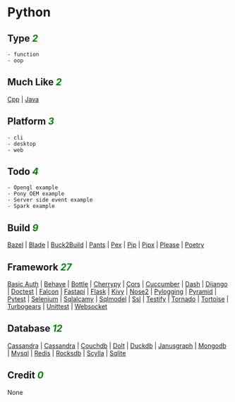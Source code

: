 # Python

## Type <i style='color:green;'>2</i>
	- function
	- oop
## Much Like <i style='color:green;'>2</i>
[Cpp](CPP.md) | [Java](JAVA.md)
## Platform <i style='color:green;'>3</i>
	- cli
	- desktop
	- web
## Todo <i style='color:green;'>4</i>
	- Opengl example
	- Pony OEM example
	- Server side event example
	- Spark example
## Build <i style='color:green;'>9</i>
[Bazel](https://github.com/bearddan2000?tab=repositories&q=python+bazel&type=&language=&sort=) | [Blade](https://github.com/bearddan2000?tab=repositories&q=python+blade&type=&language=&sort=) | [Buck2Build](https://github.com/bearddan2000?tab=repositories&q=python+buck2build&type=&language=&sort=) | [Pants](https://github.com/bearddan2000?tab=repositories&q=python+pants&type=&language=&sort=) | [Pex](https://github.com/bearddan2000?tab=repositories&q=python+pex&type=&language=&sort=) | [Pip](https://github.com/bearddan2000?tab=repositories&q=python+pip&type=&language=&sort=) | [Pipx](https://github.com/bearddan2000?tab=repositories&q=python+pipx&type=&language=&sort=) | [Please](https://github.com/bearddan2000?tab=repositories&q=python+please&type=&language=&sort=) | [Poetry](https://github.com/bearddan2000?tab=repositories&q=python+poetry&type=&language=&sort=)
## Framework <i style='color:green;'>27</i>
[Basic Auth](https://github.com/bearddan2000?tab=repositories&q=python+basic%20auth&type=&language=&sort=) | [Behave](https://github.com/bearddan2000?tab=repositories&q=python+behave&type=&language=&sort=) | [Bottle](https://github.com/bearddan2000?tab=repositories&q=python+bottle&type=&language=&sort=) | [Cherrypy](https://github.com/bearddan2000?tab=repositories&q=python+cherrypy&type=&language=&sort=) | [Cors](https://github.com/bearddan2000?tab=repositories&q=python+cors&type=&language=&sort=) | [Cuccumber](https://github.com/bearddan2000?tab=repositories&q=python+cuccumber&type=&language=&sort=) | [Dash](https://github.com/bearddan2000?tab=repositories&q=python+dash&type=&language=&sort=) | [Dijango](https://github.com/bearddan2000?tab=repositories&q=python+dijango&type=&language=&sort=) | [Doctest](https://github.com/bearddan2000?tab=repositories&q=python+doctest&type=&language=&sort=) | [Falcon](https://github.com/bearddan2000?tab=repositories&q=python+falcon&type=&language=&sort=) | [Fastapi](https://github.com/bearddan2000?tab=repositories&q=python+fastapi&type=&language=&sort=) | [Flask](https://github.com/bearddan2000?tab=repositories&q=python+flask&type=&language=&sort=) | [Kivy](https://github.com/bearddan2000?tab=repositories&q=python+kivy&type=&language=&sort=) | [Nose2](https://github.com/bearddan2000?tab=repositories&q=python+nose2&type=&language=&sort=) | [Pylogging](https://github.com/bearddan2000?tab=repositories&q=python+pylogging&type=&language=&sort=) | [Pyramid](https://github.com/bearddan2000?tab=repositories&q=python+pyramid&type=&language=&sort=) | [Pytest](https://github.com/bearddan2000?tab=repositories&q=python+pytest&type=&language=&sort=) | [Selenium](https://github.com/bearddan2000?tab=repositories&q=python+selenium&type=&language=&sort=) | [Sqlalcamy](https://github.com/bearddan2000?tab=repositories&q=python+sqlalcamy&type=&language=&sort=) | [Sqlmodel](https://github.com/bearddan2000?tab=repositories&q=python+sqlmodel&type=&language=&sort=) | [Ssl](https://github.com/bearddan2000?tab=repositories&q=python+ssl&type=&language=&sort=) | [Testify](https://github.com/bearddan2000?tab=repositories&q=python+testify&type=&language=&sort=) | [Tornado](https://github.com/bearddan2000?tab=repositories&q=python+tornado&type=&language=&sort=) | [Tortoise](https://github.com/bearddan2000?tab=repositories&q=python+tortoise&type=&language=&sort=) | [Turbogears](https://github.com/bearddan2000?tab=repositories&q=python+turbogears&type=&language=&sort=) | [Unittest](https://github.com/bearddan2000?tab=repositories&q=python+unittest&type=&language=&sort=) | [Websocket](https://github.com/bearddan2000?tab=repositories&q=python+websocket&type=&language=&sort=)
## Database <i style='color:green;'>12</i>
[Cassandra](https://github.com/bearddan2000?tab=repositories&q=python+cassandra&type=&language=&sort=) | [Cassandra](https://github.com/bearddan2000?tab=repositories&q=python+cassandra&type=&language=&sort=) | [Couchdb](https://github.com/bearddan2000?tab=repositories&q=python+couchdb&type=&language=&sort=) | [Dolt](https://github.com/bearddan2000?tab=repositories&q=python+dolt&type=&language=&sort=) | [Duckdb](https://github.com/bearddan2000?tab=repositories&q=python+duckdb&type=&language=&sort=) | [Janusgraph](https://github.com/bearddan2000?tab=repositories&q=python+janusgraph&type=&language=&sort=) | [Mongodb](https://github.com/bearddan2000?tab=repositories&q=python+mongodb&type=&language=&sort=) | [Mysql](https://github.com/bearddan2000?tab=repositories&q=python+mysql&type=&language=&sort=) | [Redis](https://github.com/bearddan2000?tab=repositories&q=python+redis&type=&language=&sort=) | [Rocksdb](https://github.com/bearddan2000?tab=repositories&q=python+rocksdb&type=&language=&sort=) | [Scylla](https://github.com/bearddan2000?tab=repositories&q=python+scylla&type=&language=&sort=) | [Sqlite](https://github.com/bearddan2000?tab=repositories&q=python+sqlite&type=&language=&sort=)
## Credit <i style='color:green;'>0</i>
None